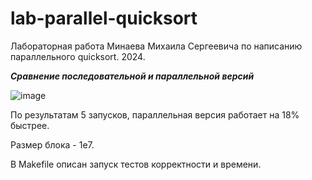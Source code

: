 # lab-parallel-quicksort
Лабораторная работа Минаева Михаила Сергеевича по написанию параллельного quicksort. 2024.

***Сравнение последовательной и параллельной версий***

![image](https://github.com/user-attachments/assets/a8567cb1-1e09-4953-a185-95b407ff3415)

По результатам 5 запусков, параллельная версия работает на 18% быстрее.

Размер блока - 1е7.

В Makefile описан запуск тестов корректности и времени.
